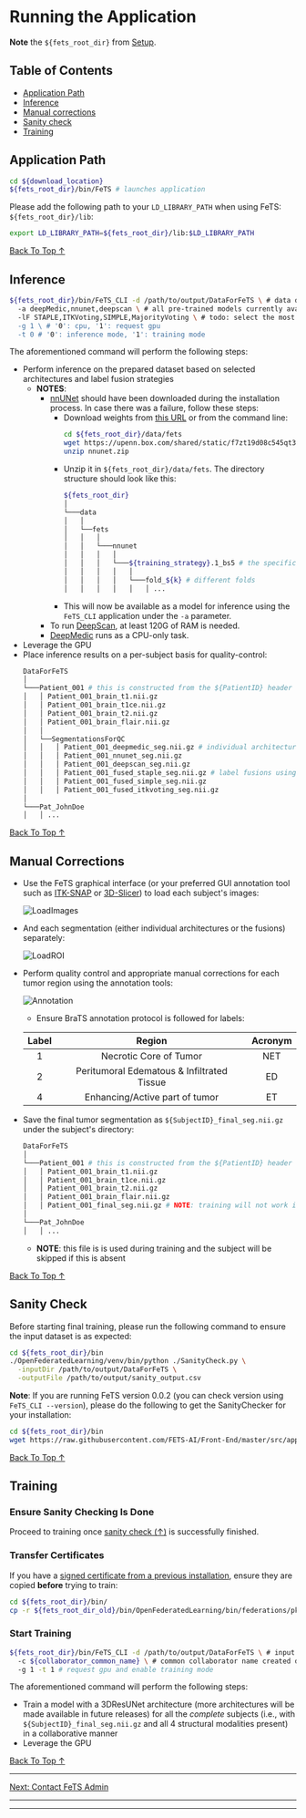 # Running the Application

**Note** the `${fets_root_dir}` from [Setup](./setup.md#set-up-the-environment).

## Table of Contents
- [Application Path](#application-path)
- [Inference](#inference)
- [Manual corrections](#manual-corrections)
- [Sanity check](#sanity-check)
- [Training](#training)

## Application Path

```bash
cd ${download_location}
${fets_root_dir}/bin/FeTS # launches application
```

Please add the following path to your `LD_LIBRARY_PATH` when using FeTS: `${fets_root_dir}/lib`:
```bash
export LD_LIBRARY_PATH=${fets_root_dir}/lib:$LD_LIBRARY_PATH
```

[Back To Top &uarr;](#table-of-contents)

## Inference

```bash
${fets_root_dir}/bin/FeTS_CLI -d /path/to/output/DataForFeTS \ # data directory after invoking ${fets_root_dir}/bin/PrepareDataset
  -a deepMedic,nnunet,deepscan \ # all pre-trained models currently available in FeTS see notes below for more details
  -lF STAPLE,ITKVoting,SIMPLE,MajorityVoting \ # todo: select the most appropriate after Ujjwal's analysis
  -g 1 \ # '0': cpu, '1': request gpu
  -t 0 # '0': inference mode, '1': training mode
```

The aforementioned command will perform the following steps:
- Perform inference on the prepared dataset based on selected architectures and label fusion strategies
  - **NOTES**: 
    - [nnUNet](https://doi.org/10.1038/s41592-020-01008-z) should have been downloaded during the installation process. In case there was a failure, follow these steps:
      - Download weights from [this URL](https://upenn.box.com/v/fets-weights-nnunet) or from the command line:
        ```bash
        cd ${fets_root_dir}/data/fets
        wget https://upenn.box.com/shared/static/f7zt19d08c545qt3tcaeg7b37z6qafum.zip -O nnunet.zip
        unzip nnunet.zip
        ```
      - Unzip it in `${fets_root_dir}/data/fets`. The directory structure should look like this:
        ```bash
        ${fets_root_dir}
        │
        └───data 
        │   │
        │   └──fets
        │   │   │
        │   │   └───nnunet
        │   │   │   │
        │   │   │   └───${training_strategy}.1_bs5 # the specific training strategy
        │   │   │   │   │
        │   │   │   │   └───fold_${k} # different folds
        │   │   │   │   │   │ ...
        ```
      - This will now be available as a model for inference using the `FeTS_CLI` application under the `-a` parameter.
    - To run [DeepScan](https://doi.org/10.1007/978-3-030-11726-9_40), at least 120G of RAM is needed. 
    - [DeepMedic](https://doi.org/10.1016/j.media.2016.10.004) runs as a CPU-only task.
- Leverage the GPU
- Place inference results on a per-subject basis for quality-control:
  ```bash
  DataForFeTS
  │
  └───Patient_001 # this is constructed from the ${PatientID} header of CSV
  │   │ Patient_001_brain_t1.nii.gz
  │   │ Patient_001_brain_t1ce.nii.gz
  │   │ Patient_001_brain_t2.nii.gz
  │   │ Patient_001_brain_flair.nii.gz
  │   │
  │   └──SegmentationsForQC
  │   │   │ Patient_001_deepmedic_seg.nii.gz # individual architecture results
  │   │   │ Patient_001_nnunet_seg.nii.gz
  │   │   │ Patient_001_deepscan_seg.nii.gz
  │   │   │ Patient_001_fused_staple_seg.nii.gz # label fusions using different methods
  │   │   │ Patient_001_fused_simple_seg.nii.gz
  │   │   │ Patient_001_fused_itkvoting_seg.nii.gz
  │
  └───Pat_JohnDoe
  │   │ ...
  ```

[Back To Top &uarr;](#table-of-contents)

## Manual Corrections
- Use the FeTS graphical interface (or your preferred GUI annotation tool such as [ITK-SNAP](http://www.itksnap.org/pmwiki/pmwiki.php) or [3D-Slicer](https://www.slicer.org/)) to load each subject's images:

  ![LoadImages](./images/loadImages.png)
- And each segmentation (either individual architectures or the fusions) separately:

  ![LoadROI](./images/loadROI.png)
- Perform quality control and appropriate manual corrections for each tumor region using the annotation tools:

  ![Annotation](./images/drawing_resize.png)
  - Ensure BraTS annotation protocol is followed for labels:

  | Label |  Region  | Acronym |
  |:-----:|:--------:|:-------:|
  |   1   |    Necrotic Core of Tumor   |   NET   |
  |   2   |   Peritumoral Edematous & Infiltrated Tissue   |    ED   |
  |   4   | Enhancing/Active part of tumor |    ET   |
  
- Save the final tumor segmentation as `${SubjectID}_final_seg.nii.gz` under the subject's directory:
  ```bash
  DataForFeTS
  │
  └───Patient_001 # this is constructed from the ${PatientID} header of CSV
  │   │ Patient_001_brain_t1.nii.gz
  │   │ Patient_001_brain_t1ce.nii.gz
  │   │ Patient_001_brain_t2.nii.gz
  │   │ Patient_001_brain_flair.nii.gz
  │   │ Patient_001_final_seg.nii.gz # NOTE: training will not work if this is absent!!!
  │
  └───Pat_JohnDoe
  │   │ ...
  ```
  - **NOTE**: this file is is used during training and the subject will be skipped if this is absent

[Back To Top &uarr;](#table-of-contents)

## Sanity Check

Before starting final training, please run the following command to ensure the input dataset is as expected:

```bash
cd ${fets_root_dir}/bin
./OpenFederatedLearning/venv/bin/python ./SanityCheck.py \
  -inputDir /path/to/output/DataForFeTS \
  -outputFile /path/to/output/sanity_output.csv
```

**Note**: If you are running FeTS version 0.0.2 (you can check version using ```FeTS_CLI --version```), please do the following to get the SanityChecker for your installation:

```bash
cd ${fets_root_dir}/bin
wget https://raw.githubusercontent.com/FETS-AI/Front-End/master/src/applications/SanityCheck.py
```
[Back To Top &uarr;](#table-of-contents)

## Training

### Ensure Sanity Checking Is Done

Proceed to training once [sanity check (&uarr;)](#sanity-check) is successfully finished.
### Transfer Certificates

If you have a [signed certificate from a previous installation](https://fets-ai.github.io/Front-End/setup#set-up-the-collaborator), ensure they are copied **before** trying to train:
```bash
cd ${fets_root_dir}/bin/
cp -r ${fets_root_dir_old}/bin/OpenFederatedLearning/bin/federations/pki/client ./OpenFederatedLearning/bin/federations/pki
```

### Start Training

```bash
${fets_root_dir}/bin/FeTS_CLI -d /path/to/output/DataForFeTS \ # input data, ensure "final_seg" is present for each subject
  -c ${collaborator_common_name} \ # common collaborator name created during setup
  -g 1 -t 1 # request gpu and enable training mode
```
The aforementioned command will perform the following steps:
- Train a model with a 3DResUNet architecture (more architectures will be made available in future releases) for all the *complete* subjects (i.e., with `${SubjectID}_final_seg.nii.gz` and all 4 structural modalities present) in a collaborative manner
- Leverage the GPU

[Back To Top &uarr;](#table-of-contents)

---
<a href="mailto:admin@fets.ai">Next: Contact FeTS Admin</a>

---

---
